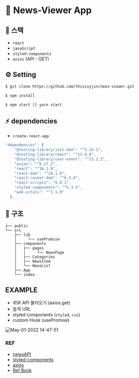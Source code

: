 # 📰 News-Viewer App

## 🚀 스택

- `react`
- `javaScript`
- `styled-components` 
- `axios` (API - GET)


## ⚙️ Setting

``` bash
$ git clone https://github.com/thisisyjin/news-viewer.git

$ npm install

$ npm start || yarn start
```

## ⚡️ dependencies
- `create-react-app`


``` js
"dependencies": {
    "@testing-library/jest-dom": "^5.14.1",
    "@testing-library/react": "^13.0.0",
    "@testing-library/user-event": "^13.2.1",
    "axios": "^0.27.2",
    "react": "^18.1.0",
    "react-dom": "^18.1.0",
    "react-router-dom": "^6.3.0",
    "react-scripts": "5.0.1",
    "styled-components": "^5.3.5",
    "web-vitals": "^2.1.0"
  },
```


## 📁 구조

``` 
├── public
└── src
    ├── lib
    │     └── usePromise
    ├── components
    │   ├── pages
    │   │     └── NewsPage
    │   ├── Categories
    │   ├── NewsItem
    │   └── NewsList
    ├── App
    └── index
```


## EXAMPLE

- 외부 API 불러오기 (axios.get)
- 동적 URL
- styled components (`styled`, `css`)
- custom Hook (usePromise)

![May-01-2022 14-47-51](https://user-images.githubusercontent.com/89119982/166136440-633bffbb-6111-40b1-8877-162aac543ea2.gif)



### REF

- [newsAPI](https://newsapi.org/)
- [styled-components](https://styled-components.com/)
- [axios](https://axios-http.com/kr/docs/intro)
- [Ref Book](https://thebook.io/080203/)
